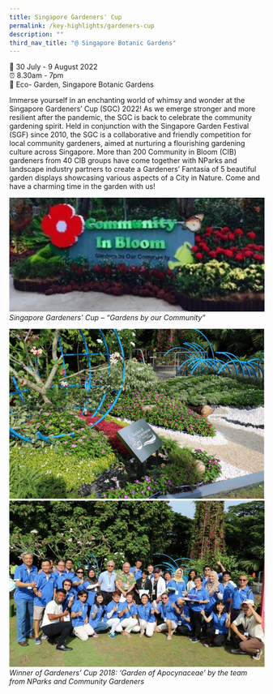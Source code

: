 ```yaml
---
title: Singapore Gardeners' Cup
permalink: /key-highlights/gardeners-cup
description: ""
third_nav_title: "@ Singapore Botanic Gardens"
---
```

📆 30 July - 9 August 2022 <br>
⏰ 8.30am - 7pm <br>
📍 Eco- Garden, Singapore Botanic Gardens <br>

Immerse yourself in an enchanting world of whimsy and wonder at the Singapore Gardeners’ Cup (SGC) 2022! As we emerge stronger and more resilient after the pandemic, the SGC is back to celebrate the community gardening spirit. Held in conjunction with the Singapore Garden Festival (SGF) since 2010, the SGC is a collaborative and friendly competition for local community gardeners, aimed at nurturing a flourishing gardening culture across Singapore. More than 200 Community in Bloom (CIB) gardeners from 40 CIB groups have come together with NParks and landscape industry partners to create a Gardeners’ Fantasia of 5 beautiful garden displays showcasing various aspects of a City in Nature. 
Come and have a charming time in the garden with us!   


![Singapore Gardeners Cup](/images/Singapore%20Gardeners%20Cup.jpg)
*Singapore Gardeners’ Cup – “Gardens by our Community”* 

![Winner of Gardeners’ Cup 2018: ‘Garden of Apocynaceae’](/images/Garden%20of%20Apocynaceae.png)
![Community Gardeners ](/images/Community%20Gardeners.jpg)
*Winner of Gardeners’ Cup 2018: ‘Garden of Apocynaceae’ by the team from NParks and Community Gardeners*